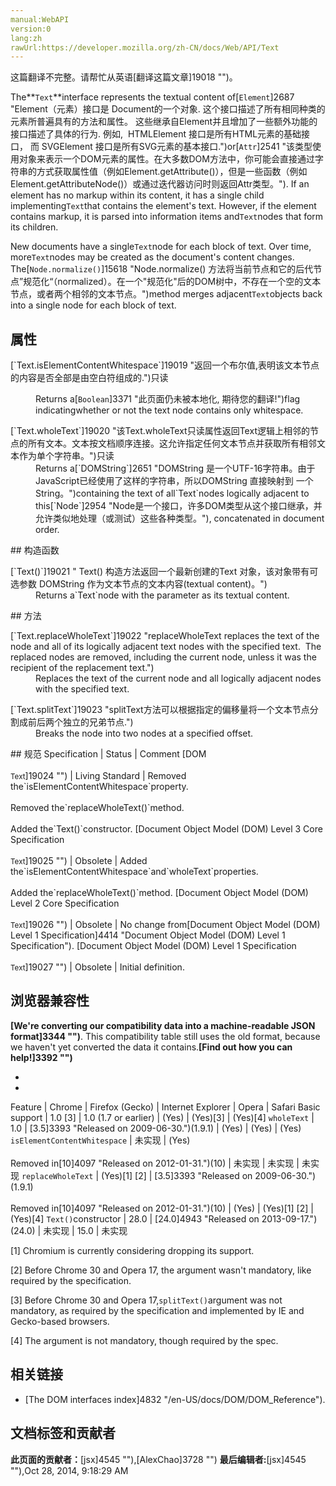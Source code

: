 ```yaml
---
manual:WebAPI
version:0
lang:zh
rawUrl:https://developer.mozilla.org/zh-CN/docs/Web/API/Text
---
```




这篇翻译不完整。请帮忙从英语[翻译这篇文章]19018 "")。






The**`Text`**interface represents the textual content of[`Element`]2687 "Element（元素）接口是 Document的一个对象. 这个接口描述了所有相同种类的元素所普遍具有的方法和属性。 这些继承自Element并且增加了一些额外功能的接口描述了具体的行为. 例如,  HTMLElement 接口是所有HTML元素的基础接口， 而 SVGElement 接口是所有SVG元素的基本接口.")or[`Attr`]2541 "该类型使用对象来表示一个DOM元素的属性。在大多数DOM方法中，你可能会直接通过字符串的方式获取属性值（例如Element.getAttribute()），但是一些函数（例如Element.getAttributeNode()）或通过迭代器访问时则返回Attr类型。"). If an element has no markup within its content, it has a single child implementing`Text`that contains the element&#39;s text. However, if the element contains markup, it is parsed into information items and`Text`nodes that form its children.



New documents have a single`Text`node for each block of text. Over time, more`Text`nodes may be created as the document&#39;s content changes. The[`Node.normalize()`]15618 "Node.normalize() 方法将当前节点和它的后代节点”规范化“（normalized）。在一个"规范化"后的DOM树中，不存在一个空的文本节点，或者两个相邻的文本节点。")method merges adjacent`Text`objects back into a single node for each block of text.


## 属性<a name="Properties"></a>
<dl><dt id=''>[`Text.isElementContentWhitespace`]19019 "返回一个布尔值,表明该文本节点的内容是否全部是由空白符组成的.")只读<i></i></dt><dd>

Returns a[`Boolean`]3371 "此页面仍未被本地化, 期待您的翻译!")flag indicatingwhether or not the text node contains only whitespace.

</dd><dt id=''>[`Text.wholeText`]19020 "该Text.wholeText只读属性返回Text逻辑上相邻的节点的所有文本。文本按文档顺序连接。这允许指定任何文本节点并获取所有相邻文本作为单个字符串。")只读</dt><dd>Returns a[`DOMString`]2651 "DOMString 是一个UTF-16字符串。由于JavaScript已经使用了这样的字符串，所以DOMString 直接映射到 一个String。")containing the text of all`Text`nodes logically adjacent to this[`Node`]2954 "Node是一个接口，许多DOM类型从这个接口继承，并允许类似地处理（或测试）这些各种类型。"), concatenated in document order.</dd></dl>
## 构造函数<a name="Methods"></a>
<dl><dt id=''>[`Text()`]19021 " Text() 构造方法返回一个最新创建的Text 对象，该对象带有可选参数 DOMString 作为文本节点的文本内容(textual content)。")<i></i></dt><dd>Returns a`Text`node with the parameter as its textual content.</dd></dl>
## 方法<a name="Methods"></a>
<dl><dt id=''>[`Text.replaceWholeText`]19022 "replaceWholeText replaces the text of the node and all of its logically adjacent text nodes with the specified text.  The replaced nodes are removed, including the current node, unless it was the recipient of the replacement text.")<i></i></dt><dd>Replaces the text of the current node and all logically adjacent nodes with the specified text.</dd></dl><dl><dt id=''>[`Text.splitText`]19023 "splitText方法可以根据指定的偏移量将一个文本节点分割成前后两个独立的兄弟节点.")</dt><dd>Breaks the node into two nodes at a specified offset.</dd></dl>
## 规范<a name="规范"></a>
Specification | Status | Comment 
[DOM<br></br><small>Text</small>]19024 "") | Living Standard | Removed the`isElementContentWhitespace`property.<br></br>Removed the`replaceWholeText()`method.<br></br>Added the`Text()`constructor. 
[Document Object Model (DOM) Level 3 Core Specification<br></br><small>Text</small>]19025 "") | Obsolete | Added the`isElementContentWhitespace`and`wholeText`properties.<br></br>Added the`replaceWholeText()`method. 
[Document Object Model (DOM) Level 2 Core Specification<br></br><small>Text</small>]19026 "") | Obsolete | No change from[Document Object Model (DOM) Level 1 Specification]4414 "Document Object Model (DOM) Level 1 Specification"). 
[Document Object Model (DOM) Level 1 Specification<br></br><small>Text</small>]19027 "") | Obsolete | Initial definition. 


## 浏览器兼容性<a name="浏览器兼容性"></a>


**[We&#39;re converting our compatibility data into a machine-readable JSON format]3344 "")**. This compatibility table still uses the old format, because we haven&#39;t yet converted the data it contains.**[Find out how you can help!]3392 "")**


* 
* 
Feature | Chrome | Firefox (Gecko) | Internet Explorer | Opera | Safari 
Basic support | 1.0 [3] | 1.0 (1.7 or earlier) | (Yes) | (Yes)[3] | (Yes)[4] 
`wholeText` | 1.0 | [3.5]3393 "Released on 2009-06-30.")(1.9.1) | (Yes) | (Yes) | (Yes) 
`isElementContentWhitespace` | 未实现 | (Yes)<br></br>Removed in[10]4097 "Released on 2012-01-31.")(10) | 未实现 | 未实现 | 未实现 
`replaceWholeText` | (Yes)[1] [2] | [3.5]3393 "Released on 2009-06-30.")(1.9.1)<br></br>Removed in[10]4097 "Released on 2012-01-31.")(10) | (Yes) | (Yes)[1] [2] | (Yes)[4] 
`Text()`constructor | 28.0 | [24.0]4943 "Released on 2013-09-17.")(24.0) | 未实现 | 15.0 | 未实现 





[1] Chromium is currently considering dropping its support.



[2] Before Chrome 30 and Opera 17, the argument wasn&#39;t mandatory, like required by the specification.



[3] Before Chrome 30 and Opera 17,`splitText()`argument was not mandatory, as required by the specification and implemented by IE and Gecko-based browsers.



[4] The argument is not mandatory, though required by the spec.


## 相关链接<a name="相关链接"></a>

* [The DOM interfaces index]4832 "/en-US/docs/DOM/DOM_Reference").



## 文档标签和贡献者
**此页面的贡献者：**[jsx]4545 ""),[AlexChao]3728 "")
**最后编辑者:**[jsx]4545 ""),<time>Oct 28, 2014, 9:18:29 AM</time>


